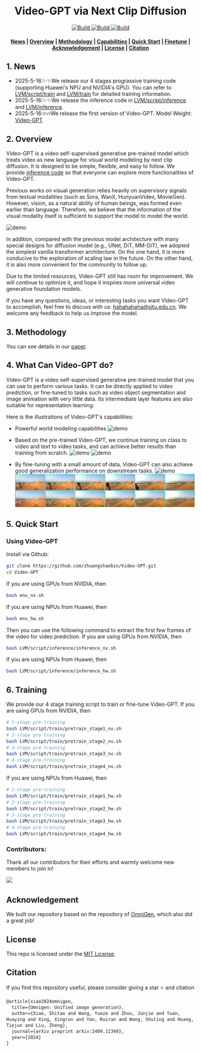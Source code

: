 <h1 align="center">Video-GPT via Next Clip Diffusion</h1>


<p align="center">
    <a href="https://vectorspacelab.github.io/OmniGen/">
        <img alt="Build" src="https://img.shields.io/badge/Project%20Page-OmniGen-yellow">
    </a>
    <a href="https://arxiv.org/abs/2409.11340">
            <img alt="Build" src="https://img.shields.io/badge/arXiv%20paper-2409.11340-b31b1b.svg">
    </a>
    <a href="https://huggingface.co/GrayShine/Video-GPT">
        <img alt="Build" src="https://img.shields.io/badge/HF%20Model-🤗-yellow">
    </a>    
</p>

<h4 align="center">
    <p>
        <a href=#1-news>News</a> |
        <a href=#2-overview>Overview</a> |
        <a href=#3-methodology>Methodology</a> |
        <a href=#4-what-can-video-gpt-do>Capabilities</a> |
        <a href=#5-quick-start>Quick Start</a> |
        <a href="#6-training">Finetune</a> |
        <a href="#acknowledgement">Acknowledgement</a> |
        <a href="#license">License</a> |
        <a href="#citation">Citation</a>
    <p>
</h4>



## 1. News
- 2025-5-16:✨✨We release our 4 stages prograssive training code (supporting Huawei's NPU and NVIDIA's GPU). You can refer to [LVM/script/train](LVM/script/train) and [LVM/train](LVM/train) for detailed training information.
- 2025-5-16:✨✨We release the inference code in [LVM/script/inference](LVM/script/inference) and [LVM/inference](LVM/inference).
- 2025-5-16:🔥🔥We release the first version of Video-GPT. Model Weight: [Video-GPT](https://huggingface.co/GrayShine/Video-GPT)


## 2. Overview

Video-GPT is a video self-supervised generative pre-trained model which treats video as new language for visual world modeling by next clip diffusion. It is designed to be simple, flexible, and easy to follow. We provide [inference code](#5-quick-start) so that everyone can explore more functionalities of Video-GPT.

Previous works on visual generation relies heavily on supervisory signals from textual modalities (such as Sora, WanX, HunyuanVideo, MovieGen). However, vision, as a natural ability of human beings, was formed even earlier than language. Therefore, we believe that the information of the visual modality itself is sufficient to support the model to model the world.

![demo](./imgs/teaser.png)

In addition, compared with the previous model architecture with many special designs for diffusion model (e.g., UNet, DiT, MM-DiT), we adopted the simplest vanilla transformer architecture. On the one hand, it is more conducive to the exploration of scaling law in the future. On the other hand, it is also more convenient for the community to follow up.

Due to the limited resources, Video-GPT still has room for improvement. We will continue to optimize it, and hope it inspires more universal video generative foundation models. 

If you have any questions, ideas, or interesting tasks you want Video-GPT to accomplish, feel free to discuss with us: hahahahaha@sjtu.edu.cn. We welcome any feedback to help us improve the model.


## 3. Methodology

You can see details in our [paper](https://arxiv.org/abs/2409.11340). 


## 4. What Can Video-GPT do?

Video-GPT is a video self-supervised generative pre-trained model that you can use to perform various tasks. It can be directly applied to video prediction, or fine-tuned to tasks such as video object segmentation and image animation with very little data. Its intermediate layer features are also suitable for representation learning. 

Here is the illustrations of Video-GPT's capabilities: 
- Powerful world modeling capabilities
![demo](./imgs/phys_visual.png)
- Based on the pre-trained Video-GPT, we continue training on class to video and text to video tasks, and can achieve better results than training from scratch.
![demo](./imgs/c2v_gen.png)
![demo](./imgs/t2v_gen.png)

- By fine-tuning with a small amount of data, Video-GPT can also achieve good generalization performance on downstream tasks.
![demo](./imgs/anim.png)
![demo](./imgs/seg.png)



## 5. Quick Start


### Using Video-GPT
Install via Github:
```bash
git clone https://github.com/zhuangshaobin/Video-GPT.git
cd Video-GPT
```
If you are using GPUs from NVIDIA, then
```bash
bash env_nv.sh
```
If you are using NPUs from Huawei, then
```bash
bash env_hw.sh
```


Then you can use the following command to extract the first few frames of the video for video prediction.
If you are using GPUs from NVIDIA, then
```bash
bash LVM/script/inference/inference_nv.sh
```
If you are using NPUs from Huawei, then
```bash
bash LVM/script/inference/inference_hw.sh
```


## 6. Training
We provide our 4 stage training script to train or fine-tune Video-GPT. 
If you are using GPUs from NVIDIA, then
```bash
# 1-stage pre-training
bash LVM/script/train/pretrain_stage1_nv.sh
# 2-stage pre-training
bash LVM/script/train/pretrain_stage2_nv.sh
# 3-stage pre-training
bash LVM/script/train/pretrain_stage3_nv.sh
# 4-stage pre-training
bash LVM/script/train/pretrain_stage4_nv.sh
```

If you are using NPUs from Huawei, then
```bash
# 1-stage pre-training
bash LVM/script/train/pretrain_stage1_hw.sh
# 2-stage pre-training
bash LVM/script/train/pretrain_stage2_hw.sh
# 3-stage pre-training
bash LVM/script/train/pretrain_stage3_hw.sh
# 4-stage pre-training
bash LVM/script/train/pretrain_stage4_hw.sh
```


### Contributors:
Thank all our contributors for their efforts and warmly welcome new members to join in!

<a href="https://github.com/zhuangshaobin/video-gpt/graphs/contributors">
  <img src="https://contrib.rocks/image?repo=zhuangshaobin/video-gpt" />
</a>

## Acknowledgement
We built our repository based on the repository of [OmniGen](https://github.com/VectorSpaceLab/OmniGen), which also did a great job!

## License
This repo is licensed under the [MIT License](LICENSE). 


## Citation
If you find this repository useful, please consider giving a star ⭐ and citation
```
@article{xiao2024omnigen,
  title={Omnigen: Unified image generation},
  author={Xiao, Shitao and Wang, Yueze and Zhou, Junjie and Yuan, Huaying and Xing, Xingrun and Yan, Ruiran and Wang, Shuting and Huang, Tiejun and Liu, Zheng},
  journal={arXiv preprint arXiv:2409.11340},
  year={2024}
}
```





